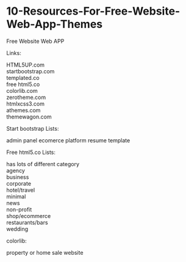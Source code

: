 # 10-Resources-For-Free-Website-Web-App-Themes
Free Website Web APP

Links:

HTML5UP.com			    
startbootstrap.com	      
templated.co	      
free html5.co	      
colorlib.com	      	
zerotheme.com	      
htmlxcss3.com	      
athemes.com     
themewagon.com        


Start bootstrap Lists:

admin panel
ecomerce platform
resume template

Free html5.co Lists:

has lots of different category  
agency  
business  
corporate   
hotel/travel    
minimal   
news    
non-profit      
shop/ecommerce      
restaurants/bars      
wedding     
        
colorlib:     
        
property or home sale website     




